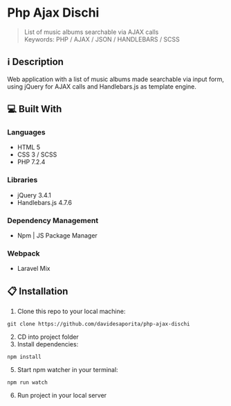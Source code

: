 ﻿# Php Ajax Dischi

> List of music albums searchable via AJAX calls 
> <br>Keywords: PHP / AJAX / JSON / HANDLEBARS / SCSS

## :information_source: Description

Web application with a list of music albums made searchable via input form, using jQuery for AJAX calls and Handlebars.js as template engine.

## :computer: Built With

### Languages
- HTML 5
- CSS 3 / SCSS
- PHP 7.2.4

### Libraries
- jQuery 3.4.1
- Handlebars.js 4.7.6

### Dependency Management
- Npm | JS Package Manager

### Webpack
- Laravel Mix

## :clipboard: Installation

1. Clone this repo to your local machine:
```
git clone https://github.com/davidesaporita/php-ajax-dischi
```
2. CD into project folder
3. Install dependencies:
```
npm install
```
5. Start npm watcher in your terminal:
```
npm run watch
```
6. Run project in your local server
